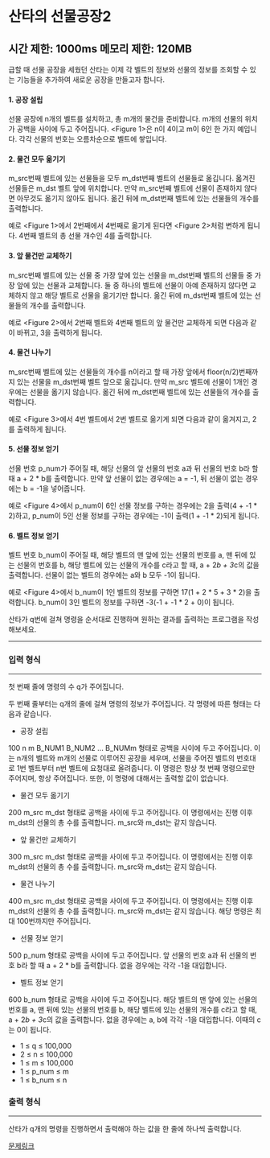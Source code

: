 # 산타의 선물공장2
시간 제한: 1000ms 메모리 제한: 120MB
---
급할 때 선물 공장을 세웠던 산타는 이제 각 벨트의 정보와 선물의 정보를 조회할 수 있는 기능들을 추가하여 새로운 공장을 만들고자 합니다.

#### 1. 공장 설립

선물 공장에 n개의 벨트를 설치하고, 총 m개의 물건을 준비합니다. m개의 선물의 위치가 공백을 사이에 두고 주어집니다. <Figure 1>은 n이 4이고 m이 6인 한 가지 예입니다. 각각 선물의 번호는 오름차순으로 벨트에 쌓입니다.



#### 2. 물건 모두 옮기기

m_src번째 벨트에 있는 선물들을 모두 m_dst번째 벨트의 선물들로 옮깁니다. 옯겨진 선물들은 m_dst 벨트 앞에 위치합니다. 만약 m_src번째 벨트에 선물이 존재하지 않다면 아무것도 옮기지 않아도 됩니다. 옮긴 뒤에 m_dst번째 벨트에 있는 선물들의 개수를 출력합니다.

예로 <Figure 1>에서 2번째에서 4번째로 옮기게 된다면 <Figure 2>처럼 변하게 됩니다. 4번째 벨트의 총 선물 개수인 4를 출력합니다.



#### 3. 앞 물건만 교체하기

m_src번째 벨트에 있는 선물 중 가장 앞에 있는 선물을 m_dst번째 벨트의 선물들 중 가장 앞에 있는 선물과 교체합니다. 둘 중 하나의 벨트에 선물이 아예 존재하지 않다면 교체하지 않고 해당 벨트로 선물을 옮기기만 합니다. 옮긴 뒤에 m_dst번째 벨트에 있는 선물들의 개수를 출력합니다.

예로 <Figure 2>에서 2번째 벨트와 4번째 벨트의 앞 물건만 교체하게 되면 다음과 같이 바뀌고, 3을 출력하게 됩니다.



#### 4. 물건 나누기

m_src번째 벨트에 있는 선물들의 개수를 n이라고 할 때 가장 앞에서 floor(n/2)번째까지 있는 선물을 m_dst번째 벨트 앞으로 옮깁니다. 만약 m_src 벨트에 선물이 1개인 경우에는 선물을 옮기지 않습니다. 옮긴 뒤에 m_dst번째 벨트에 있는 선물들의 개수를 출력합니다.

예로 <Figure 3>에서 4번 벨트에서 2번 벨트로 옮기게 되면 다음과 같이 옮겨지고, 2를 출력하게 됩니다.



#### 5. 선물 정보 얻기

선물 번호 p_num가 주어질 때, 해당 선물의 앞 선물의 번호 a과 뒤 선물의 번호 b라 할 때 a + 2 * b를 출력합니다. 만약 앞 선물이 없는 경우에는 a = -1, 뒤 선물이 없는 경우에는 b = -1을 넣어줍니다.

예로 <Figure 4>에서 p_num이 6인 선물 정보를 구하는 경우에는 2을 출력(4 + -1 * 2)하고, p_num이 5인 선물 정보를 구하는 경우에는 -1이 출력(1 + -1 * 2)되게 됩니다.

####  6. 벨트 정보 얻기

벨트 번호 b_num이 주어질 때, 해당 벨트의 맨 앞에 있는 선물의 번호를 a, 맨 뒤에 있는 선물의 번호를 b, 해당 벨트에 있는 선물의 개수를 c라고 할 때, a + 2*b + 3*c의 값을 출력합니다. 선물이 없는 벨트의 경우에는 a와 b 모두 -1이 됩니다.

예로 <Figure 4>에서 b_num이 1인 벨트의 정보를 구하면 17(1 + 2 * 5 + 3 * 2)을 출력합니다. b_num이 3인 벨트의 정보를 구하면 -3(-1 + -1 * 2 + 0)이 됩니다.

산타가 q번에 걸쳐 명령을 순서대로 진행하며 원하는 결과를 출력하는 프로그램을 작성해보세요.

---
### 입력 형식
---
첫 번째 줄에 명령의 수 q가 주어집니다.

두 번째 줄부터는 q개의 줄에 걸쳐 명령의 정보가 주어집니다. 각 명령에 따른 형태는 다음과 같습니다.

- 공장 설립

100 n m B_NUM1 B_NUM2 ... B_NUMm 형태로 공백을 사이에 두고 주어집니다. 이는 n개의 벨트와 m개의 선물로 이루어진 공장을 세우며, 선물을 주어진 벨트의 번호대로 1번 벨트부터 n번 벨트에 요청대로 올려줍니다. 이 명령은 항상 첫 번째 명령으로만 주어지며, 항상 주어집니다. 또한, 이 명령에 대해서는 출력할 값이 없습니다.

- 물건 모두 옮기기

200 m_src m_dst 형태로 공백을 사이에 두고 주어집니다. 이 명령에서는 진행 이후 m_dst의 선물의 총 수를 출력합니다. m_src와 m_dst는 같지 않습니다.

- 앞 물건만 교체하기

300 m_src m_dst 형태로 공백을 사이에 두고 주어집니다. 이 명령에서는 진행 이후 m_dst의 선물의 총 수를 출력합니다. m_src와 m_dst는 같지 않습니다.

- 물건 나누기

400 m_src m_dst 형태로 공백을 사이에 두고 주어집니다. 이 명령에서는 진행 이후 m_dst의 선물의 총 수를 출력합니다. m_src와 m_dst는 같지 않습니다. 해당 명령은 최대 100번까지만 주어집니다.

- 선물 정보 얻기

500 p_num 형태로 공백을 사이에 두고 주어집니다. 앞 선물의 번호 a과 뒤 선물의 번호 b라 할 때 a + 2 * b를 출력합니다. 없을 경우에는 각각 -1을 대입합니다.

- 벨트 정보 얻기

600 b_num 형태로 공백을 사이에 두고 주어집니다. 해당 벨트의 맨 앞에 있는 선물의 번호를 a, 맨 뒤에 있는 선물의 번호를 b, 해당 벨트에 있는 선물의 개수를 c라고 할 때, a + 2*b + 3*c의 값을 출력합니다. 없을 경우에는 a, b에 각각 -1을 대입합니다. 이때의 c는 0이 됩니다.

- 1 ≤ q ≤ 100,000
- 2 ≤ n ≤ 100,000
- 1 ≤ m ≤ 100,000
- 1 ≤ p_num ≤ m
- 1 ≤ b_num ≤ n


### 출력 형식
---
산타가 q개의 명령을 진행하면서 출력해야 하는 값을 한 줄에 하나씩 출력합니다.

[문제링크](https://www.codetree.ai/training-field/frequent-problems/santa-gift-factory-2/description?page=3&pageSize=20&username=seed14)
